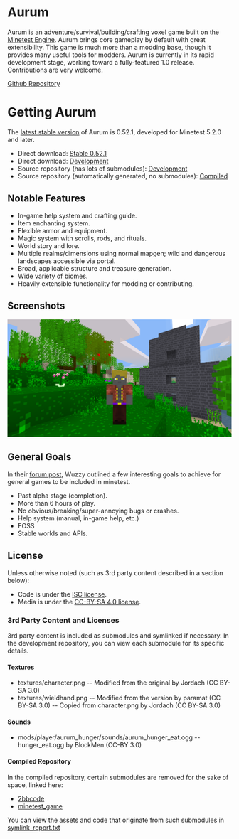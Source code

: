 # Aurum
Aurum is an adventure/survival/building/crafting voxel game built on the [Minetest Engine](https://www.minetest.net).
Aurum brings core gameplay by default with great extensibility. This game is much more than a modding base, though it provides many useful tools for modders.
Aurum is currently in its rapid development stage, working toward a fully-featured 1.0 release. Contributions are very welcome.

[Github Repository](https://github.com/tigris-mt/aurum)

# Getting Aurum
The [latest stable version](https://github.com/tigris-mt/aurum-compiled/archive/stable.zip) of Aurum is 0.52.1, developed for Minetest 5.2.0 and later.

* Direct download: [Stable 0.52.1](https://github.com/tigris-mt/aurum-compiled/archive/stable.zip)
* Direct download: [Development](https://github.com/tigris-mt/aurum-compiled/archive/master.zip)
* Source repository (has lots of submodules): [Development](https://github.com/tigris-mt/aurum)
* Source repository (automatically generated, no submodules): [Compiled](https://github.com/tigris-mt/aurum-compiled)

## Notable Features
* In-game help system and crafting guide.
* Item enchanting system.
* Flexible armor and equipment.
* Magic system with scrolls, rods, and rituals.
* World story and lore.
* Multiple realms/dimensions using normal mapgen; wild and dangerous landscapes accessible via portal.
* Broad, applicable structure and treasure generation.
* Wide variety of biomes.
* Heavily extensible functionality for modding or contributing.

## Screenshots
![Screenshot of the player](https://raw.githubusercontent.com/tigris-mt/aurum/master/screenshots/player.0.46.0.png)

## General Goals
In their [forum post](https://forum.minetest.net/viewtopic.php?f=5&t=19023#p305711), Wuzzy outlined a few interesting goals to achieve for general games to be included in minetest.

* Past alpha stage (completion).
* More than 6 hours of play.
* No obvious/breaking/super-annoying bugs or crashes.
* Help system (manual, in-game help, etc.)
* FOSS
* Stable worlds and APIs.

## License
Unless otherwise noted (such as 3rd party content described in a section below):
* Code is under the [ISC license](https://raw.githubusercontent.com/tigris-mt/aurum-compiled/master/LICENSE.md).
* Media is under the [CC-BY-SA 4.0 license](https://creativecommons.org/licenses/by-sa/4.0/).

### 3rd Party Content and Licenses
3rd party content is included as submodules and symlinked if necessary.
In the development repository, you can view each submodule for its specific details.

#### Textures
* textures/character.png -- Modified from the original by Jordach (CC BY-SA 3.0)
* textures/wieldhand.png -- Modified from the version by paramat (CC BY-SA 3.0) -- Copied from character.png by Jordach (CC BY-SA 3.0)

#### Sounds
* mods/player/aurum_hunger/sounds/aurum_hunger_eat.ogg -- hunger_eat.ogg by BlockMen (CC-BY 3.0)

#### Compiled Repository
In the compiled repository, certain submodules are removed for the sake of space, linked here:
* [2bbcode](https://github.com/lilydjwg/2bbcode)
* [minetest_game](https://github.com/minetest/minetest_game)

You can view the assets and code that originate from such submodules in [symlink_report.txt](https://raw.githubusercontent.com/tigris-mt/aurum-compiled/master/symlink_report.txt)
